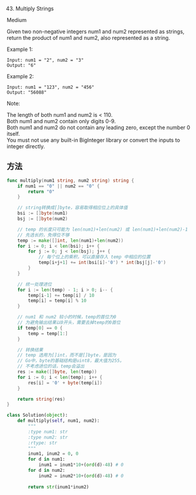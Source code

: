 43. Multiply Strings


Medium


Given two non-negative integers num1 and num2 represented as strings, return the product of num1 and num2, also represented as a string.

Example 1:

```
Input: num1 = "2", num2 = "3"
Output: "6"
```

Example 2:
```
Input: num1 = "123", num2 = "456"
Output: "56088"
```

Note:

The length of both num1 and num2 is < 110.  
Both num1 and num2 contain only digits 0-9.  
Both num1 and num2 do not contain any leading zero, except the number 0 itself.  
You must not use any built-in BigInteger library or convert the inputs to integer directly.  

## 方法

```go
func multiply(num1 string, num2 string) string {
    if num1 == "0" || num2 == "0" {
		return "0"
	}

	// string转换成[]byte，容易取得相应位上的具体值
	bsi := []byte(num1)
	bsj := []byte(num2)

	// temp 的长度只可能为 len(num1)+len(num2) 或 len(num1)+len(num2)-1
	// 先选长的，免得位不够
	temp := make([]int, len(num1)+len(num2))
	for i := 0; i < len(bsi); i++ {
		for j := 0; j < len(bsj); j++ {
			// 每个位上的乘积，可以直接存入 temp 中相应的位置
			temp[i+j+1] += int(bsi[i]-'0') * int(bsj[j]-'0')
		}
	}

	// 统一处理进位
	for i := len(temp) - 1; i > 0; i-- {
		temp[i-1] += temp[i] / 10
		temp[i] = temp[i] % 10
	}

	// num1 和 num2 较小的时候，temp的首位为0
	// 为避免输出结果以0开头，需要去掉temp的0首位
	if temp[0] == 0 {
		temp = temp[1:]
	}

	// 转换结果
	// temp 选用为[]int，而不是[]byte，是因为
	// Go中，byte的基础结构是uint8，最大值为255。
	// 不考虑进位的话，temp会溢出
	res := make([]byte, len(temp))
	for i := 0; i < len(temp); i++ {
		res[i] = '0' + byte(temp[i])
	}

	return string(res)
}
```

```python
class Solution(object):
    def multiply(self, num1, num2):
        """
        :type num1: str
        :type num2: str
        :rtype: str
        """
        inum1, inum2 = 0, 0
        for d in num1:
            inum1 = inum1*10+(ord(d)-48) # 0
        for d in num2:
            inum2 = inum2*10+(ord(d)-48) # 0
        
        return str(inum1*inum2)
```